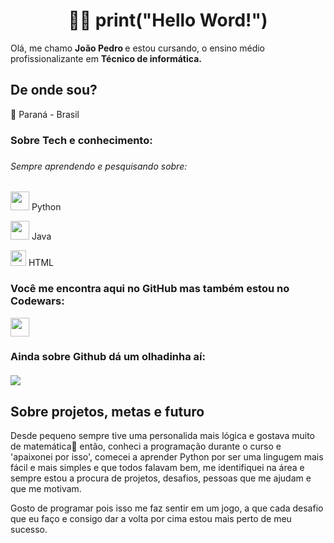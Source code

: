 <h1 align="center">👨‍💻 print("Hello Word!") </h1> 

<p> Olá, me chamo <b> João Pedro </b> e estou cursando, o ensino médio profissionalizante em <b> Técnico de informática. </b>

<h2> De onde sou? </h2>
<p> 👣 Paraná - Brasil </p>
<h3> Sobre Tech e conhecimento: <h3>
  <h6> Sempre aprendendo e pesquisando sobre: <h6>
<h3> </h3>
<p> <img src="https://www.python.org/static/opengraph-icon-200x200.png" height=30> Python </p>
<p> <img src="https://image.flaticon.com/icons/png/512/226/226777.png" height=30> Java </p>
<p> <img src="https://image.flaticon.com/icons/png/512/174/174854.png" height=25> HTML </p>

<h3> Você me encontra aqui no GitHub mas também estou no Codewars: </h3>
<img src="https://www.codewars.com/users/Joao-Pedro-MW/badges/large" height=30> 
<h3> Ainda sobre Github dá um olhadinha aí: <br><br> <img src="https://github-readme-stats.vercel.app/api?username=Joao-Pedro-MW" </h3>
<h2> Sobre projetos, metas e futuro </h2>
<p> Desde pequeno sempre tive uma personalida mais lógica e gostava muito de matemática🧐 então, conheci a programação durante o curso e 'apaixonei por isso', comecei a aprender
Python por ser uma lingugem mais fácil e mais simples e que todos falavam bem, me identifiquei na área e sempre estou a procura de projetos, desafios, pessoas que
me ajudam e que me motivam.</p>
<p> Gosto de programar pois isso me faz sentir em um jogo, a que cada desafio que eu faço e consigo dar a volta por cima estou mais perto de meu sucesso. </p>



